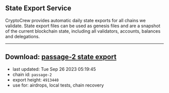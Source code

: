 ## State Export Service
CryptoCrew provides automatic daily state exports for all chains we validate. State export files can be used as genesis files and are a snapshot of the current blockchain state, including all validators, accounts, balances and delegations.

---
**Download: [passage-2 state export](https://dl.ccvalidators.com/SERVICE/passage/passage-2_export_4913440.json)**
---

- last updated: Tue Sep 26 2023 05:19:45
- chain id: `passage-2`
- export height: `4913440`
- use for: airdrops, local tests, chain recovery
